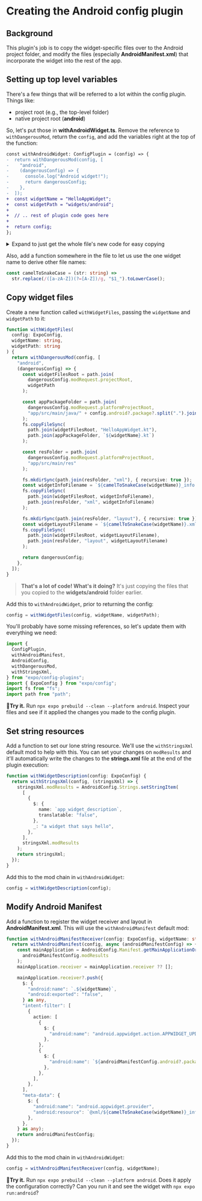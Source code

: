 # Creating the Android config plugin

## Background

This plugin's job is to copy the widget-specific files over to the Android project folder, and modify the files (especially **AndroidManifest.xml**) that incorporate the widget into the rest of the app.

## Setting up top level variables

There's a few things that will be referred to a lot within the config plugin. Things like:

- project root (e.g., the top-level folder)
- native project root (**android**)

So, let's put those in **withAndroidWidget.ts**. Remove the reference to `withDangerousMod`, return the `config`, and add the variables right at the top of the function:

```diff
const withAndroidWidget: ConfigPlugin = (config) => {
-  return withDangerousMod(config, [
-    "android",
-    (dangerousConfig) => {
-      console.log("Android widget!");
-      return dangerousConfig;
-    },
-  ]);
+  const widgetName = "HelloAppWidget";
+  const widgetPath = "widgets/android";
+
+  // .. rest of plugin code goes here
+
+  return config;
};

```

<details>
  <summary>Expand to just get the whole file's new code for easy copying</summary>

  ```ts
import { ConfigPlugin } from "@expo/config-plugins";

const withAndroidWidget: ConfigPlugin = (config) => {
  const widgetName = "HelloAppWidget";
  const widgetPath = "widgets/android";

  // .. rest of plugin code goes here

  return config;
};

export default withAndroidWidget;
  ```

</details>

Also, add a function somewhere in the file to let us use the one widget name to derive other file names:

```ts
const camelToSnakeCase = (str: string) =>
  str.replace(/([a-zA-Z])(?=[A-Z])/g, "$1_").toLowerCase();
```

## Copy widget files

Create a new function called `withWidgetFiles`, passing the `widgetName` and `widgetPath` to it:

```ts
function withWidgetFiles(
  config: ExpoConfig,
  widgetName: string,
  widgetPath: string
) {
  return withDangerousMod(config, [
    "android",
    (dangerousConfig) => {
      const widgetFilesRoot = path.join(
        dangerousConfig.modRequest.projectRoot,
        widgetPath
      );

      const appPackageFolder = path.join(
        dangerousConfig.modRequest.platformProjectRoot,
        "app/src/main/java/" + config.android?.package?.split(".").join("/")
      );
      fs.copyFileSync(
        path.join(widgetFilesRoot, "HelloAppWidget.kt"),
        path.join(appPackageFolder, `${widgetName}.kt`)
      );

      const resFolder = path.join(
        dangerousConfig.modRequest.platformProjectRoot,
        "app/src/main/res"
      );

      fs.mkdirSync(path.join(resFolder, "xml"), { recursive: true });
      const widgetInfoFilename = `${camelToSnakeCase(widgetName)}_info.xml`;
      fs.copyFileSync(
        path.join(widgetFilesRoot, widgetInfoFilename),
        path.join(resFolder, "xml", widgetInfoFilename)
      );

      fs.mkdirSync(path.join(resFolder, "layout"), { recursive: true });
      const widgetLayoutFilename = `${camelToSnakeCase(widgetName)}.xml`;
      fs.copyFileSync(
        path.join(widgetFilesRoot, widgetLayoutFilename),
        path.join(resFolder, "layout", widgetLayoutFilename)
      );

      return dangerousConfig;
    },
  ]);
}
```

> **That's a lot of code! What's it doing?** It's just copying the files that you copied to the **widgets/android** folder earlier.

Add this to `withAndroidWidget`, prior to returning the config:

```ts
config = withWidgetFiles(config, widgetName, widgetPath);
```

You'll probably have some missing references, so let's update them with everything we need:

```ts
import {
  ConfigPlugin,
  withAndroidManifest,
  AndroidConfig,
  withDangerousMod,
  withStringsXml,
} from "expo/config-plugins";
import { ExpoConfig } from "expo/config";
import fs from "fs";
import path from "path";
```

🏃**Try it.** Run `npx expo prebuild --clean --platform android`. Inspect your files and see if it applied the changes you made to the config plugin.

## Set string resources

Add a function to set our lone string resource. We'll use the `withStringsXml` default mod to help with this. You can set your changes on `modResults` and it'll automatically write the changes to the **strings.xml** file at the end of the plugin execution:

```ts
function withWidgetDescription(config: ExpoConfig) {
  return withStringsXml(config, (stringsXml) => {
    stringsXml.modResults = AndroidConfig.Strings.setStringItem(
      [
        {
          $: {
            name: `app_widget_description`,
            translatable: "false",
          },
          _: "a widget that says hello",
        },
      ],
      stringsXml.modResults
    );
    return stringsXml;
  });
}
```

Add this to the mod chain in `withAndroidWidget`:

```ts
config = withWidgetDescription(config);
```

## Modify Android Manifest

Add a function to register the widget receiver and layout in **AndroidManifest.xml**. This will use the `withAndroidManifest` default mod:

```ts
function withAndroidManifestReceiver(config: ExpoConfig, widgetName: string) {
  return withAndroidManifest(config, async (androidManifestConfig) => {
    const mainApplication = AndroidConfig.Manifest.getMainApplicationOrThrow(
      androidManifestConfig.modResults
    );
    mainApplication.receiver = mainApplication.receiver ?? [];

    mainApplication.receiver?.push({
      $: {
        "android:name": `.${widgetName}`,
        "android:exported": "false",
      } as any,
      "intent-filter": [
        {
          action: [
            {
              $: {
                "android:name": "android.appwidget.action.APPWIDGET_UPDATE",
              },
            },
            {
              $: {
                "android:name": `${androidManifestConfig.android?.package}.WIDGET_CLICK`,
              },
            },
          ],
        },
      ],
      "meta-data": {
        $: {
          "android:name": "android.appwidget.provider",
          "android:resource": `@xml/${camelToSnakeCase(widgetName)}_info`,
        },
      },
    } as any);
    return androidManifestConfig;
  });
}
```

Add this to the mod chain in `withAndroidWidget`:

```ts
config = withAndroidManifestReceiver(config, widgetName);
```

🏃**Try it.** Run `npx expo prebuild --clean --platform android`. Does it apply the configuration correctly? Can you run it and see the widget with `npx expo run:android`?
